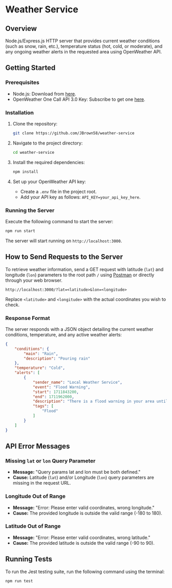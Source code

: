 # Weather Service

## Overview

Node.js/Express.js HTTP server that provides current weather conditions (such as snow, rain, etc.), temperature status (hot, cold, or moderate), and any ongoing weather alerts in the requested area using OpenWeather API.

## Getting Started

### Prerequisites

- Node.js: Download from [here](https://nodejs.org/en/download/).
- OpenWeather One Call API 3.0 Key: Subscribe to get one [here](https://openweathermap.org/api).

### Installation

1. Clone the repository:
   ```bash
   git clone https://github.com/JBrown58/weather-service
   ```

2. Navigate to the project directory:
   ```bash
   cd weather-service
   ```

3. Install the required dependencies:
   ```bash
   npm install
   ```

4. Set up your OpenWeather API key:
   - Create a `.env` file in the project root.
   - Add your API key as follows: `API_KEY=your_api_key_here`.

### Running the Server

Execute the following command to start the server:
```bash
npm run start
```
The server will start running on `http://localhost:3000`.

## How to Send Requests to the Server

To retrieve weather information, send a GET request with latitude (`lat`) and longitude (`lon`) parameters to the root path `/` using [Postman](https://www.postman.com/) or directly through your web browser.

```plaintext
http://localhost:3000/?lat=<latitude>&lon=<longitude>
```
Replace `<latitude>` and `<longitude>` with the actual coordinates you wish to check.

### Response Format

The server responds with a JSON object detailing the current weather conditions, temperature, and any active weather alerts:

```json
{
    "conditions": {
        "main": "Rain",
        "description": "Pouring rain"
    },
    "temperature": "Cold",
    "alerts": [
        {
            "sender_name": "Local Weather Service",
            "event": "Flood Warning",
            "start": 1711843200,
            "end": 1711962000,
            "description": "There is a flood warning in your area until 6:00 PM.",
            "tags": [
                "Flood"
            ]
        }
    ]
}
```
## API Error Messages

### Missing `lat` or `lon` Query Parameter
- **Message:** "Query params lat and lon must be both defined."
- **Cause:** Latitude (`lat`) and/or Longitude (`lon`) query parameters are missing in the request URL.

### Longitude Out of Range
- **Message:** "Error: Please enter valid coordinates, wrong longitude."
- **Cause:** The provided longitude is outside the valid range (-180 to 180).

### Latitude Out of Range
- **Message:** "Error: Please enter valid coordinates, wrong latitude."
- **Cause:** The provided latitude is outside the valid range (-90 to 90).

## Running Tests

To run the Jest testing suite, run the following command using the terminal:
```bash
npm run test
```
